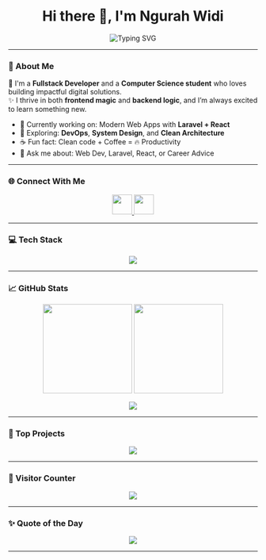 <h1 align="center">Hi there 👋, I'm Ngurah Widi</h1>
<p align="center">
  <img src="https://readme-typing-svg.demolab.com?font=Fira+Code&size=22&pause=1000&color=F76C6C&center=true&vCenter=true&multiline=true&width=600&height=80&lines=Fullstack+Developer+%7C+Tech+Enthusiast+%7C+Lifelong+Learner" alt="Typing SVG" />
</p>

---

### 🌟 About Me

🚀 I'm a **Fullstack Developer** and a **Computer Science student** who loves building impactful digital solutions.  
✨ I thrive in both **frontend magic** and **backend logic**, and I’m always excited to learn something new.

- 🔭 Currently working on: Modern Web Apps with **Laravel + React**
- 🌱 Exploring: **DevOps**, **System Design**, and **Clean Architecture**
- ☕ Fun fact: Clean code + Coffee = 🔥 Productivity
- 💬 Ask me about: Web Dev, Laravel, React, or Career Advice

---

### 🌐 Connect With Me

<p align="center">
  <a href="https://instagram.com/ngurahwidii_" target="_blank">
    <img src="https://skillicons.dev/icons?i=instagram" height="40" />
  </a>
  <a href="https://linkedin.com/in/ngurah-widi" target="_blank">
    <img src="https://skillicons.dev/icons?i=linkedin" height="40" />
  </a>
</p>

---

### 💻 Tech Stack

<p align="center">
  <img src="https://skillicons.dev/icons?i=html,css,js,react,bootstrap,php,laravel,express,nodejs,mysql,prisma" />
</p>

---

### 📈 GitHub Stats

<p align="center">
  <img src="https://github-readme-stats.vercel.app/api?username=ngurahwidi&show_icons=true&theme=react&hide_border=false&count_private=true" height="180" />
  <img src="https://github-readme-streak-stats.herokuapp.com?user=ngurahwidi&theme=react&hide_border=false" height="180" />
</p>

<p align="center">
  <img src="https://github-readme-stats.vercel.app/api/top-langs/?username=ngurahwidi&layout=compact&theme=react&hide_border=false" />
</p>

---

### 📌 Top Projects

<p align="center">
  <img src="https://github-contributor-stats.vercel.app/api?username=ngurahwidi&limit=5&theme=react&combine_all_yearly_contributions=true" />
</p>

---

### 🧭 Visitor Counter

<p align="center">
  <img src="https://visitcount.itsvg.in/api?id=ngurahwidi&label=Profile%20Views&color=6&icon=5" />
</p>

---

### ✨ Quote of the Day

<p align="center">
  <img src="https://quotes-github-readme.vercel.app/api?type=horizontal&theme=radical" />
</p>

---

<!-- Powered by 💻 Ngurah Widi | Designed with ❤️ and ☕ -->
